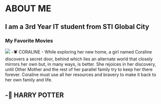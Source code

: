 # ABOUT ME

## I am a 3rd Year IT student from STI Global City

### My Favorite Movies

<img src="https://media.tenor.com/Ih9HH2IT1oIAAAAC/coraline-other-mother.gif">
-🕷️ CORALINE
- While exploring her new home, a girl named Coraline discovers a secret door, behind which lies an alternate world that closely mirrors her own but, in many ways, is better. She rejoices in her discovery, until Other Mother and the rest of her parallel family try to keep her there forever. Coraline must use all her resources and bravery to make it back to her own family and life.

-🦉 HARRY POTTER
- 

